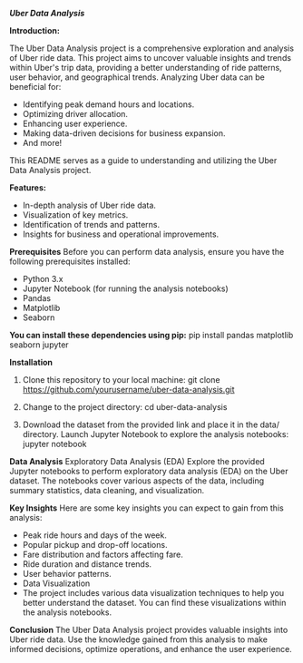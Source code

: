 _**Uber Data Analysis**_

**Introduction:**

The Uber Data Analysis project is a comprehensive exploration and analysis of Uber ride data. This project aims to uncover valuable insights and trends within Uber's trip data, providing a better understanding of ride patterns, user behavior, and geographical trends.
Analyzing Uber data can be beneficial for:
- Identifying peak demand hours and locations.
- Optimizing driver allocation.
- Enhancing user experience.
- Making data-driven decisions for business expansion.
- And more!

This README serves as a guide to understanding and utilizing the Uber Data Analysis project.

**Features:**
- In-depth analysis of Uber ride data.
- Visualization of key metrics.
- Identification of trends and patterns.
- Insights for business and operational improvements.

**Prerequisites**
Before you can perform data analysis, ensure you have the following prerequisites installed:
- Python 3.x
- Jupyter Notebook (for running the analysis notebooks)
- Pandas
- Matplotlib
- Seaborn

**You can install these dependencies using pip:**
pip install pandas matplotlib seaborn jupyter

**Installation**
1. Clone this repository to your local machine:
git clone https://github.com/yourusername/uber-data-analysis.git

2. Change to the project directory:
cd uber-data-analysis

3. Download the dataset from the provided link and place it in the data/ directory.
Launch Jupyter Notebook to explore the analysis notebooks:
jupyter notebook


**Data Analysis**
Exploratory Data Analysis (EDA)
Explore the provided Jupyter notebooks to perform exploratory data analysis (EDA) on the Uber dataset. The notebooks cover various aspects of the data, including summary statistics, data cleaning, and visualization.

**Key Insights**
Here are some key insights you can expect to gain from this analysis:

- Peak ride hours and days of the week.
- Popular pickup and drop-off locations.
- Fare distribution and factors affecting fare.
- Ride duration and distance trends.
- User behavior patterns.
- Data Visualization
- The project includes various data visualization techniques to help you better understand the dataset. You can find these visualizations within the analysis notebooks.

**Conclusion**
The Uber Data Analysis project provides valuable insights into Uber ride data. Use the knowledge gained from this analysis to make informed decisions, optimize operations, and enhance the user experience.


